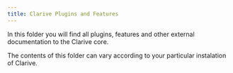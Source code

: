 ```yaml
---
title: Clarive Plugins and Features
---
```


In this folder you will find all plugins, features
and other external documentation to the Clarive core.

The contents of this folder can vary according to
your particular instalation of Clarive.
